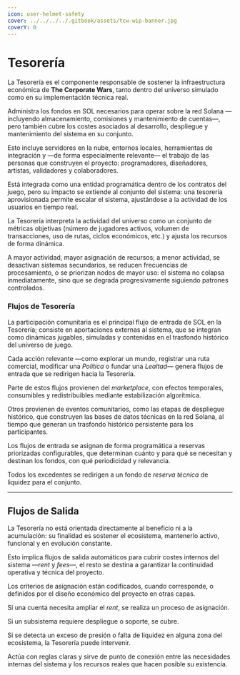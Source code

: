 ```yaml
---
icon: user-helmet-safety
cover: ../../../../.gitbook/assets/tcw-wip-banner.jpg
coverY: 0
---
```


# Tesorería

La Tesorería es el componente responsable de sostener la infraestructura económica de **The Corporate Wars**, tanto dentro del universo simulado como en su implementación técnica real.

Administra los fondos en SOL necesarios para operar sobre la red Solana —incluyendo almacenamiento, comisiones y mantenimiento de cuentas—, pero también cubre los costes asociados al desarrollo, despliegue y mantenimiento del sistema en su conjunto.

Esto incluye servidores en la nube, entornos locales, herramientas de integración y —de forma especialmente relevante— el trabajo de las personas que construyen el proyecto: programadores, diseñadores, artistas, validadores y colaboradores.

Está integrada como una entidad programática dentro de los contratos del juego, pero su impacto se extiende al conjunto del sistema: una tesorería aprovisionada permite escalar el sistema, ajustándose a la actividad de los usuarios en tiempo real.

La Tesorería interpreta la actividad del universo como un conjunto de métricas objetivas (número de jugadores activos, volumen de transacciones, uso de rutas, ciclos económicos, etc.) y ajusta los recursos de forma dinámica.

A mayor actividad, mayor asignación de recursos; a menor actividad, se desactivan sistemas secundarios, se reducen frecuencias de procesamiento, o se priorizan nodos de mayor uso: el sistema no colapsa inmediatamente, sino que se degrada progresivamente siguiendo patrones controlados.

### Flujos de Tesorería

La participación comunitaria es el principal flujo de entrada de SOL en la Tesorería; consiste en aportaciones externas al sistema, que se integran como dinámicas jugables, simuladas y contenidas en el trasfondo histórico del universo de juego.

Cada acción relevante —como explorar un mundo, registrar una ruta comercial, modificar una _Política_ o fundar una _Lealtad_— genera flujos de entrada que se redirigen hacia la Tesorería.

Parte de estos flujos provienen del _marketplace_, con efectos temporales, consumibles y redistribuibles mediante estabilización algorítmica.

Otros provienen de eventos comunitarios, como las etapas de despliegue histórico, que construyen las bases de datos técnicas en la red Solana, al tiempo que generan un trasfondo histórico persistente para los participantes.

Los flujos de entrada se asignan de forma programática a reservas priorizadas configurables, que determinan cuánto y para qué se necesitan y destinan los fondos, con qué periodicidad y relevancia.

Todos los excedentes se redirigen a un fondo de _reserva técnica_ de liquidez para el conjunto.

***

## Flujos de Salida

La Tesorería no está orientada directamente al beneficio ni a la acumulación: su finalidad es sostener el ecosistema, mantenerlo activo, funcional y en evolución constante.

Esto implica flujos de salida automáticos para cubrir costes internos del sistema —_rent_ y _fees_—, el resto se destina a garantizar la continuidad operativa y técnica del proyecto.

Los criterios de asignación están codificados, cuando corresponde, o definidos por el diseño económico del proyecto en otras capas.

Si una cuenta necesita ampliar el _rent_, se realiza un proceso de asignación.

Si un subsistema requiere despliegue o soporte, se cubre.

Si se detecta un exceso de presión o falta de liquidez en alguna zona del ecosistema, la Tesorería puede intervenir.

Actúa con reglas claras y sirve de punto de conexión entre las necesidades internas del sistema y los recursos reales que hacen posible su existencia.
